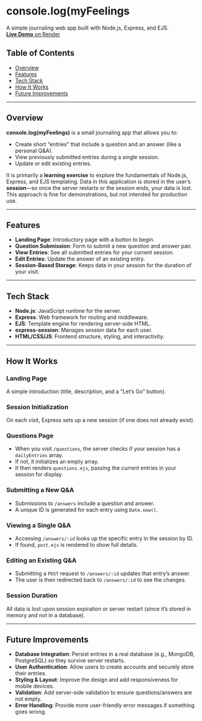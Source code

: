 # console.log(myFeelings

A simple journaling web app built with Node.js, Express, and EJS.  
[**Live Demo** on Render](https://console-log-myfeelings.onrender.com/)

## Table of Contents

- [Overview](#overview)
- [Features](#features)
- [Tech Stack](#tech-stack)
- [How It Works](#how-it-works)
- [Future Improvements](#future-improvements)

---

## Overview

**console.log(myFeelings)** is a small journaling app that allows you to:

- Create short “entries” that include a question and an answer (like a personal Q&A).
- View previously submitted entries during a single session.
- Update or edit existing entries.

It is primarily a **learning exercise** to explore the fundamentals of Node.js, Express, and EJS templating. Data in this application is stored in the user’s **session**—so once the server restarts or the session ends, your data is lost. This approach is fine for demonstrations, but not intended for production use.

---

## Features

- **Landing Page**: Introductory page with a button to begin.
- **Question Submission**: Form to submit a new question and answer pair.
- **View Entries**: See all submitted entries for your current session.
- **Edit Entries**: Update the answer of an existing entry.
- **Session-Based Storage**: Keeps data in your session for the duration of your visit.

---

## Tech Stack

- **Node.js**: JavaScript runtime for the server.
- **Express**: Web framework for routing and middleware.
- **EJS**: Template engine for rendering server-side HTML.
- **express-session**: Manages session data for each user.
- **HTML/CSS/JS**: Frontend structure, styling, and interactivity.

---

## How It Works

### Landing Page
A simple introduction (title, description, and a “Let’s Go” button).

### Session Initialization
On each visit, Express sets up a new session (if one does not already exist).

### Questions Page
- When you visit `/questions`, the server checks if your session has a `dailyEntries` array.
- If not, it initializes an empty array.
- It then renders `questions.ejs`, passing the current entries in your session for display.

### Submitting a New Q&A
- Submissions to `/answers` include a question and answer.
- A unique ID is generated for each entry using `Date.now()`.

### Viewing a Single Q&A
- Accessing `/answers/:id` looks up the specific entry in the session by ID.
- If found, `post.ejs` is rendered to show full details.

### Editing an Existing Q&A
- Submitting a `POST` request to `/answers/:id` updates that entry’s answer.
- The user is then redirected back to `/answers/:id` to see the changes.

### Session Duration
All data is lost upon session expiration or server restart (since it’s stored in memory and not in a database).

---

## Future Improvements

- **Database Integration**: Persist entries in a real database (e.g., MongoDB, PostgreSQL) so they survive server restarts.
- **User Authentication**: Allow users to create accounts and securely store their entries.
- **Styling & Layout**: Improve the design and add responsiveness for mobile devices.
- **Validation**: Add server-side validation to ensure questions/answers are not empty.
- **Error Handling**: Provide more user-friendly error messages if something goes wrong.
